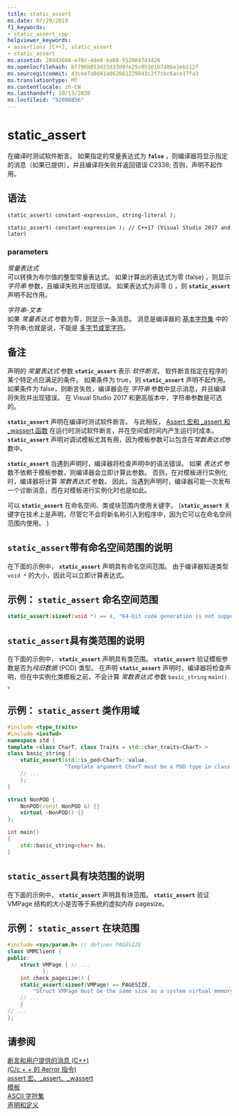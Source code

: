 ```yaml
---
title: static_assert
ms.date: 07/29/2019
f1_keywords:
- static_assert_cpp
helpviewer_keywords:
- assertions [C++], static_assert
- static_assert
ms.assetid: 28dd3668-e78c-4de8-ba68-552084743426
ms.openlocfilehash: bf796b853d21d33d97e25c05101b7486e1eb112f
ms.sourcegitcommit: 43cee7a0d41a062661229043c2f7cbc6ace17fa3
ms.translationtype: MT
ms.contentlocale: zh-CN
ms.lasthandoff: 10/13/2020
ms.locfileid: "92008856"
---
```

# <a name="static_assert"></a>static_assert

在编译时测试软件断言。 如果指定的常量表达式为 **`false`** ，则编译器将显示指定的消息（如果已提供），并且编译将失败并返回错误 C2338; 否则，声明不起作用。

## <a name="syntax"></a>语法

```
static_assert( constant-expression, string-literal );

static_assert( constant-expression ); // C++17 (Visual Studio 2017 and later)
```

### <a name="parameters"></a>parameters

*常量表达式*\
可以转换为布尔值的整型常量表达式。 如果计算出的表达式为零 (false) ，则显示 *字符串* 参数，且编译失败并出现错误。 如果表达式为非零 () ，则 **`static_assert`** 声明不起作用。

*字符串-文本*\
如果 *常量表达式* 参数为零，则显示一条消息。 消息是编译器的 [基本字符集](../c-language/ascii-character-set.md) 中的字符串;也就是说，不能是 [多字节或宽字符](../c-language/multibyte-and-wide-characters.md)。

## <a name="remarks"></a>备注

声明的 *常量表达式* 参数 **`static_assert`** 表示 *软件断言*。 软件断言指定在程序的某个特定点应满足的条件。 如果条件为 true，则 **`static_assert`** 声明不起作用。 如果条件为 false，则断言失败，编译器会在 *字符串* 参数中显示消息，并且编译将失败并出现错误。 在 Visual Studio 2017 和更高版本中，字符串参数是可选的。

**`static_assert`** 声明在编译时测试软件断言。 与此相反， [Assert 宏和 _assert 和 _wassert 函数](../c-runtime-library/reference/assert-macro-assert-wassert.md) 在运行时测试软件断言，并在空间或时间内产生运行时成本。 **`static_assert`** 声明对调试模板尤其有用，因为模板参数可以包含在*常数表达式*参数中。

**`static_assert`** 当遇到声明时，编译器将检查声明中的语法错误。 如果 *表达式* 参数不依赖于模板参数，则编译器会立即计算此参数。 否则，在对模板进行实例化时，编译器将计算 *常数表达式* 参数。 因此，当遇到声明时，编译器可能一次发布一个诊断消息，而在对模板进行实例化时也是如此。

可以 **`static_assert`** 在命名空间、类或块范围内使用关键字。  (**`static_assert`** 关键字在技术上是声明，尽管它不会将新名称引入到程序中，因为它可以在命名空间范围内使用。 ) 

## <a name="description-of-static_assert-with-namespace-scope"></a>`static_assert`带有命名空间范围的说明

在下面的示例中， **`static_assert`** 声明具有命名空间范围。 由于编译器知道类型 `void *` 的大小，因此可以立即计算表达式。

## <a name="example-static_assert-with-namespace-scope"></a>示例： `static_assert` 命名空间范围

```cpp
static_assert(sizeof(void *) == 4, "64-bit code generation is not supported.");
```

## <a name="description-of-static_assert-with-class-scope"></a>`static_assert`具有类范围的说明

在下面的示例中， **`static_assert`** 声明具有类范围。 **`static_assert`** 验证模板参数是否为*纯旧数据* (POD) 类型。 在声明 **`static_assert`** 声明时，编译器将检查声明，但在中实例化类模板之前，不会计算 *常数表达式* 参数 `basic_string` `main()` 。

## <a name="example-static_assert-with-class-scope"></a>示例： `static_assert` 类作用域

```cpp
#include <type_traits>
#include <iosfwd>
namespace std {
template <class CharT, class Traits = std::char_traits<CharT> >
class basic_string {
    static_assert(std::is_pod<CharT>::value,
                  "Template argument CharT must be a POD type in class template basic_string");
    // ...
    };
}

struct NonPOD {
    NonPOD(const NonPOD &) {}
    virtual ~NonPOD() {}
};

int main()
{
    std::basic_string<char> bs;
}
```

## <a name="description-of-static_assert-with-block-scope"></a>`static_assert`具有块范围的说明

在下面的示例中， **`static_assert`** 声明具有块范围。 **`static_assert`** 验证 VMPage 结构的大小是否等于系统的虚拟内存 pagesize。

## <a name="example-static_assert-at-block-scope"></a>示例： `static_assert` 在块范围

```cpp
#include <sys/param.h> // defines PAGESIZE
class VMMClient {
public:
    struct VMPage { // ...
           };
    int check_pagesize() {
    static_assert(sizeof(VMPage) == PAGESIZE,
        "Struct VMPage must be the same size as a system virtual memory page.");
    // ...
    }
// ...
};
```

## <a name="see-also"></a>请参阅

[断言和用户提供的消息 (C++)](../cpp/assertion-and-user-supplied-messages-cpp.md)<br/>
[ (C/c + + 的 #error 指令) ](../preprocessor/hash-error-directive-c-cpp.md)<br/>
[assert 宏、_assert、_wassert](../c-runtime-library/reference/assert-macro-assert-wassert.md)<br/>
[模板](../cpp/templates-cpp.md)<br/>
[ASCII 字符集](../c-language/ascii-character-set.md)<br/>
[声明和定义](declarations-and-definitions-cpp.md)
